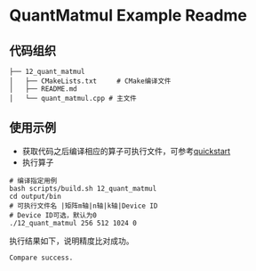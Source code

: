 # QuantMatmul Example Readme
## 代码组织
```
├── 12_quant_matmul
│   ├── CMakeLists.txt     # CMake编译文件
│   ├── README.md
│   └── quant_matmul.cpp # 主文件
```
## 使用示例
- 获取代码之后编译相应的算子可执行文件，可参考[quickstart](../../docs/quickstart.md#算子编译)
- 执行算子
```
# 编译指定用例
bash scripts/build.sh 12_quant_matmul
cd output/bin
# 可执行文件名 |矩阵m轴|n轴|k轴|Device ID
# Device ID可选，默认为0
./12_quant_matmul 256 512 1024 0
```
执行结果如下，说明精度比对成功。
```
Compare success.
```